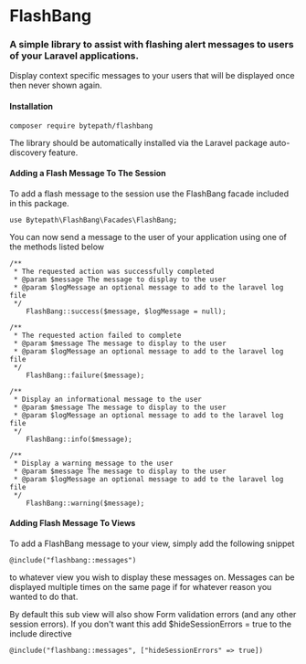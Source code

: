 # FlashBang
### A simple library to assist with flashing alert messages to users of your Laravel applications. 
Display context specific messages to your users that will be displayed once then never shown again. 
#### Installation 

    composer require bytepath/flashbang
    
The library should be automatically installed via the Laravel package auto-discovery feature. 

#### Adding a Flash Message To The Session

To add a flash message to the session use the FlashBang facade included in this package.
    
    use Bytepath\FlashBang\Facades\FlashBang;

You can now send a message to the user of your application using one of the methods listed below
   
    /**
     * The requested action was successfully completed
     * @param $message The message to display to the user
     * @param $logMessage an optional message to add to the laravel log file
     */
        FlashBang::success($message, $logMessage = null);
     
    /**
     * The requested action failed to complete
     * @param $message The message to display to the user
     * @param $logMessage an optional message to add to the laravel log file
     */
        FlashBang::failure($message); 
        
    /**
     * Display an informational message to the user
     * @param $message The message to display to the user
     * @param $logMessage an optional message to add to the laravel log file
     */
        FlashBang::info($message);    
        
    /**
     * Display a warning message to the user
     * @param $message The message to display to the user
     * @param $logMessage an optional message to add to the laravel log file
     */
        FlashBang::warning($message); 
        
#### Adding Flash Message To Views

To add a FlashBang message to your view, simply add the following snippet 

    @include("flashbang::messages")
to whatever view you wish to display these messages on. Messages can be displayed multiple times on the same page if for
whatever reason you wanted to do that.

By default this sub view will also show Form validation errors (and any other session errors).
If you don't want this add $hideSessionErrors = true to the include directive
    
    @include("flashbang::messages", ["hideSessionErrors" => true])
 